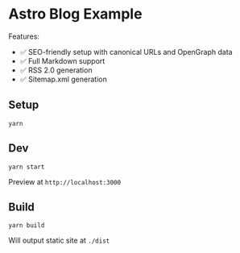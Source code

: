 # Astro Blog Example

Features:

- ✅ SEO-friendly setup with canonical URLs and OpenGraph data
- ✅ Full Markdown support
- ✅ RSS 2.0 generation
- ✅ Sitemap.xml generation

## Setup

```
yarn
```

## Dev

```
yarn start
```

Preview at `http://localhost:3000`

## Build

```
yarn build
```

Will output static site at `./dist`
